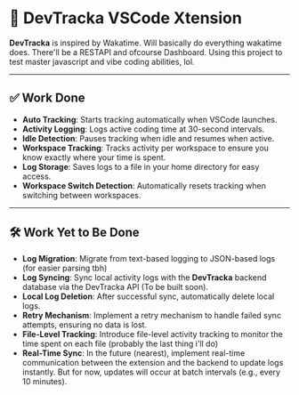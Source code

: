 
# 🧠 DevTracka VSCode Xtension

**DevTracka** is inspired by Wakatime. Will basically do everything wakatime does.
There'll be a RESTAPI and ofcourse Dashboard.
Using this project to test master javascript and vibe coding abilities, lol.

---

## ✅ Work Done

- **Auto Tracking**: Starts tracking automatically when VSCode launches.
- **Activity Logging**: Logs active coding time at 30-second intervals.
- **Idle Detection**: Pauses tracking when idle and resumes when active.
- **Workspace Tracking**: Tracks activity per workspace to ensure you know exactly where your time is spent.
- **Log Storage**: Saves logs to a file in your home directory for easy access.
- **Workspace Switch Detection**: Automatically resets tracking when switching between workspaces.

---

## 🛠 Work Yet to Be Done

- **Log Migration**: Migrate from text-based logging to JSON-based logs (for easier parsing tbh)
- **Log Syncing**: Sync local activity logs with the **DevTracka** backend database via the DevTracka API (To be built soon).
- **Local Log Deletion**: After successful sync, automatically delete local logs.
- **Retry Mechanism**: Implement a retry mechanism to handle failed sync attempts, ensuring no data is lost.
- **File-Level Tracking**: Introduce file-level activity tracking to monitor the time spent on each file (probably the last thing i'll do)
- **Real-Time Sync**: In the future (nearest), implement real-time communication between the extension and the backend to update logs instantly. But for now, updates will occur at batch intervals (e.g., every 10 minutes).

